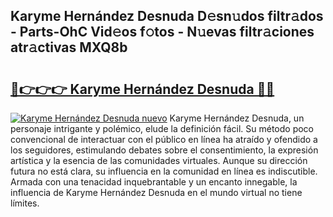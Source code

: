 ## Karyme Hernández Desnuda D𝚎sn𝚞dos filtr𝚊dos - Parts-OhC Vid𝚎os f𝚘tos - N𝚞evas filtr𝚊ciones atr𝚊ctivas MXQ8b

# <h2><a href="http://mb8ldk.tromn.icu/?c=Karyme+Hern%c3%a1ndez+Desnuda">🔗👉👉👉 Karyme Hernández Desnuda 🔗🔗</a></h2>

[![Karyme Hernández Desnuda nuevo](https://i.imgur.com/pEAQMta.gif)](http://mb8ldk.tromn.icu/?c=Karyme+Hern%c3%a1ndez+Desnuda)
Karyme Hernández Desnuda, un personaje intrigante y polémico, elude la definición fácil. Su método poco convencional de interactuar con el público en línea ha atraído y ofendido a los seguidores, estimulando debates sobre el consentimiento, la expresión artística y la esencia de las comunidades virtuales. Aunque su dirección futura no está clara, su influencia en la comunidad en línea es indiscutible. Armada con una tenacidad inquebrantable y un encanto innegable, la influencia de Karyme Hernández Desnuda en el mundo virtual no tiene límites.
